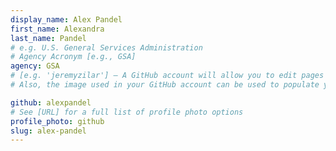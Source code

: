 ```yaml
---
display_name: Alex Pandel
first_name: Alexandra
last_name: Pandel
# e.g. U.S. General Services Administration
# Agency Acronym [e.g., GSA]
agency: GSA
# [e.g. 'jeremyzilar'] — A GitHub account will allow you to edit pages on Digital.gov.
# Also, the image used in your GitHub account can be used to populate your digital.gov profile photo.

github: alexpandel
# See [URL] for a full list of profile photo options
profile_photo: github
slug: alex-pandel
---
```


